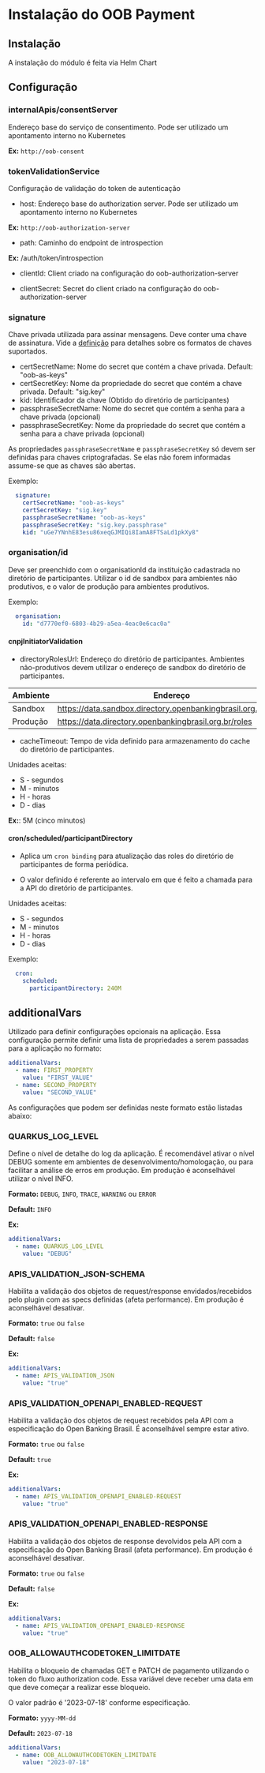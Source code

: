 # Instalação do OOB Payment

## Instalação

A instalação do módulo é feita via Helm Chart

## Configuração

### internalApis/consentServer

Endereço base do serviço de consentimento. Pode ser utilizado um apontamento interno
no Kubernetes

**Ex:** `http://oob-consent`
  
### tokenValidationService

Configuração de validação do token de autenticação

* host: Endereço base do authorization server. Pode ser utilizado um apontamento
interno no Kubernetes

**Ex:** `http://oob-authorization-server`

* path: Caminho do endpoint de introspection

**Ex:** /auth/token/introspection

* clientId: Client criado na configuração do oob-authorization-server

* clientSecret: Secret do client criado na configuração do oob-authorization-server

### signature

Chave privada utilizada para assinar mensagens. Deve conter uma chave de assinatura.
Vide a [definição](../shared-definitions.md#formatos-de-chave-privada-suportados)
para detalhes sobre os formatos de chaves suportados.

* certSecretName: Nome do secret que contém a chave privada. Default: "oob-as-keys"
* certSecretKey: Nome da propriedade do secret que contém a chave privada. Default:
"sig.key"
* kid: Identificador da chave (Obtido do diretório de participantes)
* passphraseSecretName: Nome do secret que contém a senha para a chave privada
  (opcional)
* passphraseSecretKey: Nome da propriedade do secret que contém a senha para a
  chave privada (opcional)

As propriedades `passphraseSecretName` e `passphraseSecretKey` só devem ser
definidas para chaves criptografadas. Se elas não forem informadas assume-se que
as chaves são abertas.

Exemplo:

```yaml
  signature:
    certSecretName: "oob-as-keys"
    certSecretKey: "sig.key"
    passphraseSecretName: "oob-as-keys"
    passphraseSecretKey: "sig.key.passphrase"
    kid: "uGe7YNnhE83esu86xeqGJMIQi8IamA8FTSaLd1pkXy8"
```

### organisation/id

Deve ser preenchido com o organisationId da instituição cadastrada no diretório
de participantes.
Utilizar o id de sandbox para ambientes não produtivos, e o valor de produção
para ambientes produtivos.

Exemplo:

```yaml
  organisation:
    id: "d7770ef0-6803-4b29-a5ea-4eac0e6cac0a"
```

#### cnpjInitiatorValidation

* directoryRolesUrl: Endereço do diretório de participantes. Ambientes
não-produtivos devem utilizar o endereço de sandbox do diretório de participantes.

| Ambiente | Endereço                                                        |
| -------- | --------------------------------------------------------------- |
| Sandbox  | <https://data.sandbox.directory.openbankingbrasil.org.br/roles> |
| Produção | <https://data.directory.openbankingbrasil.org.br/roles>         |

* cacheTimeout: Tempo de vida definido para armazenamento do cache do diretório
de participantes.

Unidades aceitas:

* S - segundos
* M - minutos
* H - horas
* D - dias

**Ex:**: 5M (cinco minutos)

#### cron/scheduled/participantDirectory

* Aplica um `cron binding` para atualização das roles do diretório
de participantes de forma periódica.

* O valor definido é referente ao intervalo em que é feito a chamada para
a API do diretório de participantes.

Unidades aceitas:

* S - segundos
* M - minutos
* H - horas
* D - dias

Exemplo:

```yaml
  cron:
    scheduled:
      participantDirectory: 240M
```

## additionalVars

Utilizado para definir configurações opcionais na aplicação. Essa configuração
permite definir uma lista de propriedades a serem passadas para a aplicação no formato:

```yaml
additionalVars:
  - name: FIRST_PROPERTY
    value: "FIRST_VALUE"
  - name: SECOND_PROPERTY
    value: "SECOND_VALUE"
```

As configurações que podem ser definidas neste formato estão listadas abaixo:

### QUARKUS_LOG_LEVEL

Define o nível de detalhe do log da aplicação. É recomendável ativar o nível DEBUG
somente em ambientes de desenvolvimento/homologação, ou para facilitar a análise
de erros em produção. Em produção é aconselhável utilizar o nível INFO.

**Formato:** `DEBUG`, `INFO`, `TRACE`, `WARNING` ou `ERROR`

**Default:** `INFO`

**Ex:**

```yaml
additionalVars:
  - name: QUARKUS_LOG_LEVEL
    value: "DEBUG"
```

### APIS_VALIDATION_JSON-SCHEMA

Habilita a validação dos objetos de request/response envidados/recebidos pelo plugin
com as specs definidas (afeta performance). Em produção é aconselhável desativar.

**Formato:** `true` ou `false`

**Default:** `false`

**Ex:**

```yaml
additionalVars:
  - name: APIS_VALIDATION_JSON
    value: "true"
```

### APIS_VALIDATION_OPENAPI_ENABLED-REQUEST

Habilita a validação dos objetos de request recebidos pela API com a especificação
do Open Banking Brasil. É aconselhável sempre estar ativo.

**Formato:** `true` ou `false`

**Default:** `true`

**Ex:**

```yaml
additionalVars:
  - name: APIS_VALIDATION_OPENAPI_ENABLED-REQUEST
    value: "true"
```

### APIS_VALIDATION_OPENAPI_ENABLED-RESPONSE

Habilita a validação dos objetos de response devolvidos pela API com a especificação
do Open Banking Brasil (afeta performance). Em produção é aconselhável desativar.

**Formato:** `true` ou `false`

**Default:** `false`

**Ex:**

```yaml
additionalVars:
  - name: APIS_VALIDATION_OPENAPI_ENABLED-RESPONSE
    value: "true"
```

### OOB_ALLOWAUTHCODETOKEN_LIMITDATE

Habilita o bloqueio de chamadas GET e PATCH de pagamento utilizando o token
do fluxo authorization code. Essa variável deve receber uma data em que deve
começar a realizar esse bloqueio.

O valor padrão é '2023-07-18' conforme especificação.

**Formato:** `yyyy-MM-dd`

**Default:** `2023-07-18`

```yaml
additionalVars:
  - name: OOB_ALLOWAUTHCODETOKEN_LIMITDATE
    value: "2023-07-18"
```
